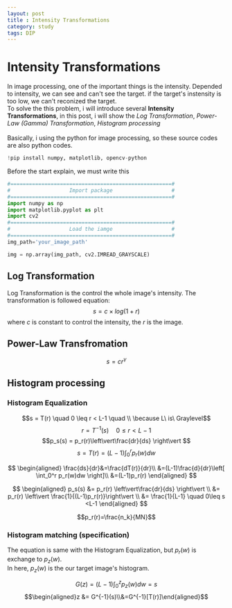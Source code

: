 ```yaml
---
layout: post
title : Intensity Transformations
category: study
tags: DIP
---
```

# Intensity Transformations
In image processing, one of the important things is the intensity. Depended to intensity, we can see and can't see the target. if the target's instensity is too low, we can't reconized the target.<br/>
To solve the this problem, i will introduce several **Intensity Transformations**, in this post, i will show the *Log Transformation*, *Power-Law (Gamma) Transformation*, *Histogram processing* <br/> <br/>
Basically, i using the python for image processing, so these source codes are also python codes.<br/>
```python
!pip install numpy, matplotlib, opencv-python
```
Before the start explain, we must write this
```python
#====================================================#
#                   Import package                   #
#====================================================#
import numpy as np
import matplotlib.pyplot as plt
import cv2
#====================================================#
#                   Load the iamge                   #
#====================================================#
img_path='your_image_path'

img = np.array(img_path, cv2.IMREAD_GRAYSCALE)
```
## Log Transformation

Log Transformation is the control the whole image's intensity. The transformation is followed equation:
$$s=c \times log(1+r)$$
where $c$ is constant to control the intensity, the $r$ is the image.


## Power-Law Transfromation

$$s=cr^{\gamma}$$


## Histogram processing

### Histogram Equalization
$$s = T(r) \quad 0 \leq r < L-1 \quad \\ \because L\ is\  Graylevel$$
$$r = T^{-1}(s) \quad 0\leq r < L-1$$
$$p_s(s) = p_r(r)\left\vert\frac{dr}{ds} \right\vert $$
$$s=T(r)=(L-1)\int_0^{r}p_r(w)dw$$

$$
\begin{aligned}
\frac{ds}{dr}&=\frac{dT(r)}{dr}\\
&=(L-1)\frac{d}{dr}\left[ \int_0^r p_r(w)dw \right]\\
&=(L-1)p_r(r)
\end{aligned}
$$

$$
\begin{aligned}
p_s(s) &= p_r(r) \left\vert\frac{dr}{ds} \right\vert \\
&= p_r(r) \left\vert \frac{1}{(L-1)p_r(r)}\right\vert \\
&= \frac{1}{L-1} \quad 0\leq s <L-1
\end{aligned}
$$

$$p_r(r)=\frac{n_k}{MN}$$

### Histogram matching (specification)
The equation is same with the Histogram Equalization, but $p_r(w)$ is exchange to $p_z(w)$.<br/>In here, $p_z(w)$ is the our target image's histogram.

$$G(z)=(L-1)\int^z_0p_z(w)dw = s$$
$$\begin{aligned}z &= G^{-1}(s)\\&=G^{-1}[T(r)]\end{aligned}$$

